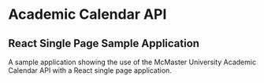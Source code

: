 # Academic Calendar API
## React Single Page Sample Application
A sample application showing the use of the McMaster University Academic Calendar API
with a React single page application.
